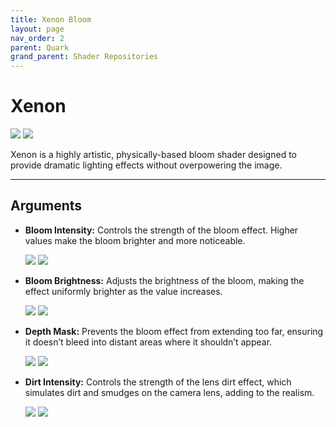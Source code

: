 ```yaml
---
title: Xenon Bloom
layout: page
nav_order: 2
parent: Quark
grand_parent: Shader Repositories
---
```


<!-- Calls the CSS for the script that runs the sliders on the page -->
<!-- Why this is required, I will never fucking know because I tried everything to possibly get it to work without needing it LMAO -->
<link rel="stylesheet" href="{{ '/assets/css/juxtapose.css' | relative_url }}">

# Xenon

<div class="juxtapose" data-mode="horizontal" style="max-height: 820px;">
<img src="../images/xenon_bloom_header_off.webp" data-label="OFF">
<img src="../images/xenon_bloom_header_on.webp" data-label="ON">
</div>

Xenon is a highly artistic, physically-based bloom shader designed to provide dramatic lighting effects without overpowering the image.

---

## Arguments

* **Bloom Intensity:** Controls the strength of the bloom effect. Higher values make the bloom brighter and more noticeable.

    <div class="juxtapose" data-mode="horizontal" style="max-height: 820px;">
    <img src="../images/xenon_bloom_int_low.webp" data-label="Low Intensity">
    <img src="../images/xenon_bloom_int_high.webp" data-label="Max Intensity">
    </div>

* **Bloom Brightness:** Adjusts the brightness of the bloom, making the effect uniformly brighter as the value increases.

    <div class="juxtapose" data-mode="horizontal" style="max-height: 820px;">
    <img src="../images/xenon_bloom_bri_low.webp" data-label="Low Brightness">
    <img src="../images/xenon_bloom_bri_high.webp" data-label="Max Brightness">
    </div>

* **Depth Mask:** Prevents the bloom effect from extending too far, ensuring it doesn’t bleed into distant areas where it shouldn’t appear.

    <div class="juxtapose" data-mode="horizontal" style="max-height: 820px;">
    <img src="../images/xenon_bloom_dep_low.webp" data-label="No Depth Mask">
    <img src="../images/xenon_bloom_dep_high.webp" data-label="High Depth Mask">
    </div>

* **Dirt Intensity:** Controls the strength of the lens dirt effect, which simulates dirt and smudges on the camera lens, adding to the realism.

    <div class="juxtapose" data-mode="horizontal" style="max-height: 820px;">
    <img src="../images/xenon_bloom_dirt_low.webp" data-label="No Dirt Texture">
    <img src="../images/xenon_bloom_dirt_high.webp" data-label="High Dirt Texture">
    </div>



<!-- Ending script that runs the sliders on the page -->
<script src="{{ '/assets/js/juxtapose.js' | relative_url }}"></script>
<script>
  document.addEventListener('DOMContentLoaded', function () {
    Juxtapose.make();
  });
</script>